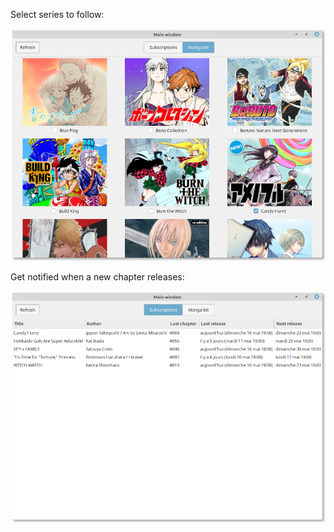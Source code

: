 Select series to follow:

![Screenshot of manga list](./doc/screenshot4.png)

Get notified when a new chapter releases:

![Screenshot of subscriptions](./doc/screenshot3.png)
